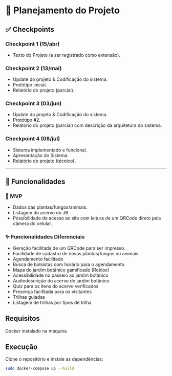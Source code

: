 # 📌 Planejamento do Projeto  

## ✅ Checkpoints  

### Checkpoint 1 (15/abr)  
- Texto do Projeto (a ser registrado como extensão).  

### Checkpoint 2 (13/mai)  
- Update do projeto & Codificação do sistema.  
- Protótipo inicial.  
- Relatório do projeto (parcial).  

### Checkpoint 3 (03/jun)  
- Update do projeto & Codificação do sistema.  
- Protótipo #2.  
- Relatório do projeto (parcial) com descrição da arquitetura do sistema.  

### Checkpoint 4 (08/jul)  
- Sistema implementado e funcional.  
- Apresentação do Sistema.  
- Relatório do projeto (técnico).  

---  

## 🎯 Funcionalidades  

### 🔹 MVP  
- Dados das plantas/fungos/animais.  
- Listagem do acervo do JB
- Possibilidade de acesso ao site com leitura de um QRCode direto pela câmera do celular.  

### ✨ Funcionalidades Diferenciais  
- Geração facilitada de um QRCode para ser impresso.  
- Facilidade de cadastro de novas plantas/fungos ou animais.  
- Agendamento facilitado
- Busca de bolsistas com horário para o agendamento
- Mapa do jardim botânico gamificado (Roblox)
- Acessibilidade no passeio ao jardim botânico
- Audiodescrição do acervo do jardim botânico
- Quiz para os itens do acervo verificados
- Presença facilitada para os visitantes
- Trilhas guiadas 
- Listagem de trilhas por tipos de trilha

## Requisitos

Docker instalado na máquina

## Execução

Clone o repositório e instale as dependências:

```bash
sudo docker-compose up --build
```
